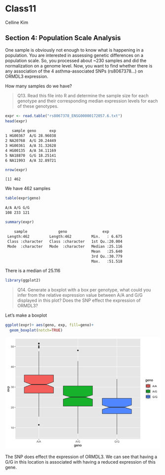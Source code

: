 Class11
================
Celline Kim

## Section 4: Population Scale Analysis

One sample is obviously not enough to know what is happening in a
population. You are interested in assessing genetic differences on a
population scale. So, you processed about \~230 samples and did the
normalization on a genome level. Now, you want to find whether there is
any association of the 4 asthma-associated SNPs (rs8067378…) on ORMDL3
expression.

How many samples do we have?

> Q13. Read this file into R and determine the sample size for each
> genotype and their corresponding median expression levels for each of
> these genotypes.

``` r
expr <- read.table("rs8067378_ENSG00000172057.6.txt")
head(expr)
```

       sample geno      exp
    1 HG00367  A/G 28.96038
    2 NA20768  A/G 20.24449
    3 HG00361  A/A 31.32628
    4 HG00135  A/A 34.11169
    5 NA18870  G/G 18.25141
    6 NA11993  A/A 32.89721

``` r
nrow(expr)
```

    [1] 462

We have 462 samples

``` r
table(expr$geno)
```


    A/A A/G G/G 
    108 233 121 

``` r
summary(expr)
```

        sample              geno                exp        
     Length:462         Length:462         Min.   : 6.675  
     Class :character   Class :character   1st Qu.:20.004  
     Mode  :character   Mode  :character   Median :25.116  
                                           Mean   :25.640  
                                           3rd Qu.:30.779  
                                           Max.   :51.518  

There is a median of 25.116

``` r
library(ggplot2)
```

> Q14. Generate a boxplot with a box per genotype, what could you infer
> from the relative expression value between A/A and G/G displayed in
> this plot? Does the SNP effect the expression of ORMDL3?

Let’s make a boxplot

``` r
ggplot(expr)+ aes(geno, exp, fill=geno)+
  geom_boxplot(notch=TRUE)
```

![](Class11_files/figure-gfm/unnamed-chunk-6-1.png)

The SNP does effect the expression of ORMDL3. We can see that having a
G/G in this location is associated with having a reduced expression of
this gene.
